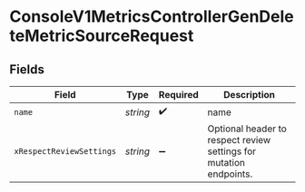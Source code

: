 # ConsoleV1MetricsControllerGenDeleteMetricSourceRequest


## Fields

| Field                                                              | Type                                                               | Required                                                           | Description                                                        |
| ------------------------------------------------------------------ | ------------------------------------------------------------------ | ------------------------------------------------------------------ | ------------------------------------------------------------------ |
| `name`                                                             | *string*                                                           | :heavy_check_mark:                                                 | name                                                               |
| `xRespectReviewSettings`                                           | *string*                                                           | :heavy_minus_sign:                                                 | Optional header to respect review settings for mutation endpoints. |